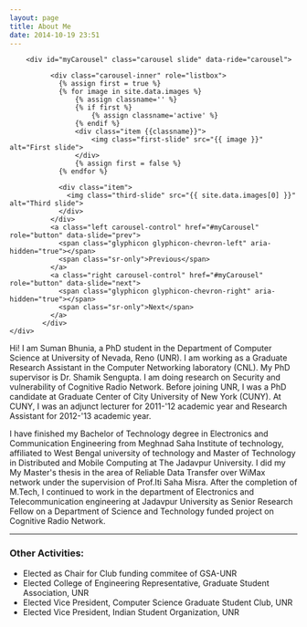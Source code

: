 ```yaml
---
layout: page
title: About Me
date: 2014-10-19 23:51
---
```


<div class="row">
	<div class="col-xs-12 col-sm-offset-1 col-sm-10 col-md-offset-1  col-md-10 col-lg-offset-1  col-lg-10 margin-top-large">


		<div id="myCarousel" class="carousel slide" data-ride="carousel">

		      <div class="carousel-inner" role="listbox">
		      	{% assign first = true %}
				{% for image in site.data.images %}
					{% assign classname='' %}
					{% if first %}
						{% assign classname='active' %}
					{% endif %}
					<div class="item {{classname}}">
		          		<img class="first-slide" src="{{ image }}" alt="First slide">
		        	</div>
		            {% assign first = false %}
          		{% endfor %}

		        <div class="item">
		          <img class="third-slide" src="{{ site.data.images[0] }}" alt="Third slide">
		        </div>
		      </div>
		      <a class="left carousel-control" href="#myCarousel" role="button" data-slide="prev">
		        <span class="glyphicon glyphicon-chevron-left" aria-hidden="true"></span>
		        <span class="sr-only">Previous</span>
		      </a>
		      <a class="right carousel-control" href="#myCarousel" role="button" data-slide="next">
		        <span class="glyphicon glyphicon-chevron-right" aria-hidden="true"></span>
		        <span class="sr-only">Next</span>
		      </a>
		    </div>
	</div>
</div>
<div class="row">
	<script language="JavaScript" src="http://www.phdcomics.com/previewfeed_horiz.php"> </script>
</div>



<article markdown="1" class="margin-top-large">
Hi! I am Suman Bhunia, a PhD student in the Department of Computer Science at University of Nevada, Reno (UNR). I am working as a Graduate Research Assistant in the Computer Networking laboratory (CNL). My PhD supervisor is Dr. Shamik Sengupta. I am doing research on Security and vulnerability of Cognitive Radio Network. Before joining UNR, I was a PhD candidate at Graduate Center of City University of New York (CUNY). At CUNY, I was an adjunct lecturer for 2011-'12 academic year and Research Assistant for 2012-'13 academic year.

I have finished my Bachelor of Technology degree in Electronics and Communication Engineering from Meghnad Saha Institute of technology, affiliated to West Bengal university of technology and Master of Technology in Distributed and Mobile Computing at The Jadavpur University. I did my My Master's thesis in the area of Reliable Data Transfer over WiMax network under the supervision of Prof.Iti Saha Misra. After the completion of M.Tech, I continued to work in the department of Electronics and Telecommunication engineering at Jadavpur University as Senior Research Fellow on a Department of Science and Technology funded project on Cognitive Radio Network.

----------------------------------

### Other Activities:
- Elected as Chair for Club funding commitee of GSA-UNR
- Elected College of Engineering Representative, Graduate Student Association, UNR
- Elected Vice President, Computer Science Graduate Student Club, UNR
- Elected Vice President, Indian Student Organization, UNR


</article>
